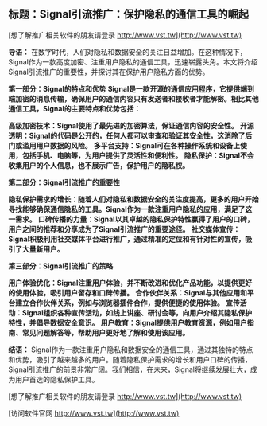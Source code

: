 ## **标题：Signal引流推广：保护隐私的通信工具的崛起**

[想了解推广相关软件的朋友请登录 http://www.vst.tw](http://www.vst.tw)

**导语：**
在数字时代，人们对隐私和数据安全的关注日益增加。在这种情况下，Signal作为一款高度加密、注重用户隐私的通信工具，迅速崭露头角。本文将介绍Signal引流推广的重要性，并探讨其在保护用户隐私方面的优势。

**第一部分：Signal的特点和优势**
**Signal是一款开源的通信应用程序，它提供端到端加密的消息传输，确保用户的通信内容只有发送者和接收者才能解密。相比其他通信工具，Signal的主要特点和优势包括：**

**高级加密技术：Signal使用了最先进的加密算法，保证通信内容的安全性。**
**开源透明：Signal的代码是公开的，任何人都可以审查和验证其安全性，这消除了后门或滥用用户数据的风险。**
**多平台支持：Signal可在各种操作系统和设备上使用，包括手机、电脑等，为用户提供了灵活性和便利性。**
**隐私保护：Signal不会收集用户的个人信息，也不展示广告，保护用户的隐私权。**

**第二部分：Signal引流推广的重要性**

**隐私保护需求的增长：随着人们对隐私和数据安全的关注度提高，更多的用户开始寻找能够确保通信隐私的工具。Signal作为一款注重用户隐私的应用，满足了这一需求。**
**口碑传播的力量：Signal以其卓越的隐私保护特性赢得了用户的口碑，用户之间的推荐和分享成为了Signal引流推广的重要途径。**
**社交媒体宣传：Signal积极利用社交媒体平台进行推广，通过精准的定位和有针对性的宣传，吸引了大量新用户。**

**第三部分：Signal引流推广的策略**

**用户体验优化：Signal注重用户体验，并不断改进和优化产品功能，以提供更好的使用体验，吸引用户留存和口碑传播。**
**合作伙伴关系：Signal与其他应用和平台建立合作伙伴关系，例如与浏览器插件合作，提供便捷的使用体验。**
**宣传活动：Signal组织各种宣传活动，如线上讲座、研讨会等，向用户介绍其隐私保护特性，并倡导数据安全意识。**
**用户教育：Signal提供用户教育资源，例如用户指南、常见问题解答等，帮助用户更好地了解和使用该应用。**

**结语：**
Signal作为一款注重用户隐私和数据安全的通信工具，通过其独特的特点和优势，吸引了越来越多的用户。随着隐私保护需求的增长和用户口碑的传播，Signal引流推广的前景非常广阔。我们相信，在未来，Signal将继续发展壮大，成为用户首选的隐私保护工具。

[想了解推广相关软件的朋友请登录 http://www.vst.tw](http://www.vst.tw)


[访问软件官网 http://www.vst.tw](http://www.vst.tw)
